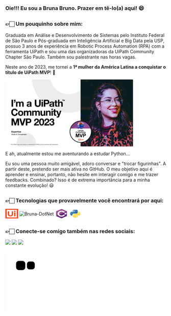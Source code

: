 ### Oie!!! Eu sou a Bruna Bruno. Prazer em tê-lo(a) aqui! 😄

 ##
 
### 👉🏻 Um pouquinho sobre mim:

Graduada em Análise e Desenvolvimento de Sistemas pelo Instituto Federal de São Paulo e Pós-graduada em Inteligência Artificial e Big Data pela USP, possuo 3 anos de experiência em Robotic Process Automation (RPA) com a ferramenta UiPath e sou uma das organizadoras da UiPath Community Chapter São Paulo. Também sou palestrante nas horas vagas.

Neste ano de 2023, me tornei a <b>1ª mulher da América Latina a conquistar o título de UiPath MVP</b>! 🥰

<img align="center" alt="Bruna-UiPathMVP" height="209" width="400" src="https://raw.githubusercontent.com/brunabruno/brunabruno/main/Bruna_Cavalcanti Bruno-FB_LI.jpg">

E ah, atualmente estou me aventurando a estudar Python...

Eu sou uma pessoa muito amigável, adoro conversar e "trocar figurinhas". A partir deste, pretendo ser mais ativa no GitHub. O meu objetivo aqui é aprender e ensinar, portanto, não hesite em interagir comigo e me trazer feedbacks. Combinado? Isso é de extrema importância para a minha constante evolução! 😃

 ##
 
 ### 👉🏻 Tecnologias que provavelmente você encontrará por aqui:
<div style="display: inline_block">
  <img align="center" alt="Bruna-UiPath" height="30" width="40" src="https://raw.githubusercontent.com/brunabruno/brunabruno/main/uipath-logo.svg">
  <img align="center" alt="Bruna-DotNet" height="30" width="40" src="https://upload.wikimedia.org/wikipedia/commons/e/ee/.NET_Core_Logo.svg">
  <img align="center" alt="Bruna-Csharp" height="30" width="40" src="https://raw.githubusercontent.com/devicons/devicon/master/icons/csharp/csharp-original.svg">
  <img align="center" alt="Bruna-Python" height="30" width="40" src="https://raw.githubusercontent.com/devicons/devicon/master/icons/python/python-original.svg">
</div>

  ##

### 👉🏻 Conecte-se comigo também nas redes sociais:
<div>
  <a href="https://www.linkedin.com/in/bruckita" target="_blank"><img src="https://img.shields.io/badge/-LinkedIn-%230077B5?style=for-the-badge&logo=linkedin&logoColor=white" target="_blank"></a>
  <a href="https://instagram.com/bruckita" target="_blank"><img src="https://img.shields.io/badge/-Instagram-%23E4405F?style=for-the-badge&logo=instagram&logoColor=white" target="_blank"></a>
  <a href = "mailto:brucabruno@gmail.com"><img src="https://img.shields.io/badge/-Gmail-%23333?style=for-the-badge&logo=gmail&logoColor=white" target="_blank"></a>
 
 ![Snake animation](https://github.com/brunabruno/brunabruno/blob/output/github-contribution-grid-snake.svg)
</div>
